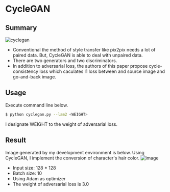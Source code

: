 # CycleGAN

## Summary
![cyclegan](https://github.com/SerialLain3170/GAN-papers/blob/master/makegirlsmoe/cyclegan.png)

- Conventional the method of style transfer like pix2pix needs a lot of paired data. But, CycleGAN is able to deal with unpaired data. 
- There are two generators and two discriminators.
- In addition to adversarial loss, the authors of this paper propose cycle-consistency loss which caculates l1 loss between and source image and go-and-back image.

## Usage
Execute command line below.
```bash
$ python cyclegan.py --lam2 <WEIGHT>
```
I designate WEIGHT to the weight of adversarial loss.

## Result
Image generated by my development environment is below. Using CycleGAN, I implement the conversion of character's hair color.
![image](https://github.com/SerialLain3170/Style-Transfer/blob/master/CycleGAN/result.jpg)
- Input size: 128 * 128
- Batch size: 10
- Using Adam as optimizer
- The weight of adversarial loss is 3.0
